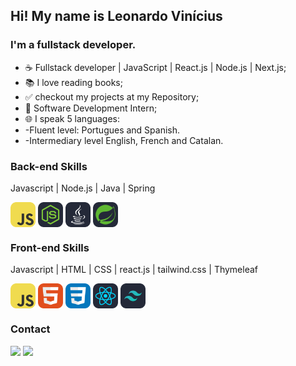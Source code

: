 ## Hi! My name is Leonardo Vinícius 

### I'm a fullstack developer.

- :coffee: Fullstack developer  | JavaScript | React.js | Node.js | Next.js;
- 📚 I love reading books;
- :white_check_mark: checkout my projects at my Repository;
- :handbag: Software Development Intern;
- :globe_with_meridians: I speak 5 languages:
-    -Fluent level: Portugues and Spanish.
-    -Intermediary level English, French and Catalan.

### Back-end Skills
<div style="display: inline_block">
   <p>Javascript | Node.js | Java | Spring</p>
   <img align="center" alt="Javascript" height="40" width="40" src="https://github.com/tandpfun/skill-icons/blob/main/icons/JavaScript.svg"></>
   <img align="center" alt="Node.js" height="40" width="40" src="https://github.com/tandpfun/skill-icons/blob/main/icons/NodeJS-Dark.svg"></>
   <img align="center" alt="Java" height="40" width="40" src="https://github.com/tandpfun/skill-icons/blob/main/icons/Java-Dark.svg"></>
   <img align="center" alt="Spring" height="40" width="40" src="https://github.com/tandpfun/skill-icons/blob/main/icons/Spring-Dark.svg"></>
</div>

### Front-end Skills
<div style="display: inline_block">
   <p>Javascript | HTML | CSS | react.js | tailwind.css | Thymeleaf</p>
   <img align="center" alt="Javascript" height="40" width="40" src="https://github.com/tandpfun/skill-icons/blob/main/icons/JavaScript.svg"></>
   <img align="center" alt="HTML" height="40" width="40" src="https://github.com/tandpfun/skill-icons/blob/main/icons/HTML.svg"></>
   <img align="center" alt="CSS" height="40" width="40" src="https://github.com/tandpfun/skill-icons/blob/main/icons/CSS.svg">
   <img align="center" alt="React.js" height="40" width="40" src="https://github.com/tandpfun/skill-icons/blob/main/icons/React-Dark.svg"></>
   <img align="center" alt="Tailwind.css" height="40" width="40" src="https://github.com/tandpfun/skill-icons/blob/main/icons/TailwindCSS-Dark.svg"></>
</>
</div>

### Contact
<div style="display: inline_block">
  	<a href = "mailto:leonardoviniciuswd@gmail.com" target="_blank"><img src="https://img.shields.io/badge/-Gmail-%23333?style=for-the-badge&logo=gmail&logoColor=white" target="_blank"></a>
 	<a href="https://www.linkedin.com/in/leonardowd/" target="_blank"><img src="https://img.shields.io/badge/-LinkedIn-%230077B5?style=for-the-badge&logo=linkedin&logoColor=white" target="_blank"></a> 
</div>

<!-- https://media.giphy.com/media/3oriNLx3dUqFgVi86I/giphy.gif?cid=ecf05e47qub63oti6aevmdbjhyq7ynsiyvh1tvlc5bij968e&rid=giphy.gif&ct=g
